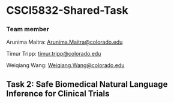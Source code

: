 # CSCI5832-Shared-Task
### Team member
Arunima Maitra: Arunima.Maitra@colorado.edu

Timur Tripp: timur.tripp@colorado.edu

Weiqiang Wang: Weiqiang.Wang@colorado.edu



<!-- ABOUT THE PROJECT -->
## Task 2: Safe Biomedical Natural Language Inference for Clinical Trials 





